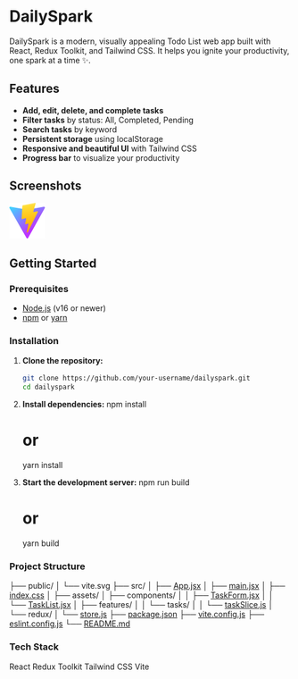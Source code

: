 # DailySpark

DailySpark is a modern, visually appealing Todo List web app built with React, Redux Toolkit, and Tailwind CSS. It helps you ignite your productivity, one spark at a time ✨.

## Features

- **Add, edit, delete, and complete tasks**  
- **Filter tasks** by status: All, Completed, Pending  
- **Search tasks** by keyword  
- **Persistent storage** using localStorage  
- **Responsive and beautiful UI** with Tailwind CSS  
- **Progress bar** to visualize your productivity  

## Screenshots

![DailySpark Screenshot](public/vite.svg)

## Getting Started

### Prerequisites

- [Node.js](https://nodejs.org/) (v16 or newer)
- [npm](https://www.npmjs.com/) or [yarn](https://yarnpkg.com/)

### Installation

1. **Clone the repository:**
   ```sh
   git clone https://github.com/your-username/dailyspark.git
   cd dailyspark

2. **Install dependencies:**
    npm install
    # or
    yarn install

3. **Start the development server:**
   npm run build
   # or
   yarn build

### Project Structure
├── public/
│   └── vite.svg
├── src/
│   ├── [App.jsx](http://_vscodecontentref_/0)
│   ├── [main.jsx](http://_vscodecontentref_/1)
│   ├── [index.css](http://_vscodecontentref_/2)
│   ├── assets/
│   ├── components/
│   │   ├── [TaskForm.jsx](http://_vscodecontentref_/3)
│   │   └── [TaskList.jsx](http://_vscodecontentref_/4)
│   ├── features/
│   │   └── tasks/
│   │       └── [taskSlice.js](http://_vscodecontentref_/5)
│   └── redux/
│       └── [store.js](http://_vscodecontentref_/6)
├── [package.json](http://_vscodecontentref_/7)
├── [vite.config.js](http://_vscodecontentref_/8)
├── [eslint.config.js](http://_vscodecontentref_/9)
└── [README.md](http://_vscodecontentref_/10)

### Tech Stack
   React
   Redux Toolkit
   Tailwind CSS
   Vite